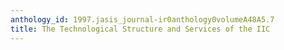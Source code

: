 ```yaml
---
anthology_id: 1997.jasis_journal-ir0anthology0volumeA48A5.7
title: The Technological Structure and Services of the IIC
---
```

